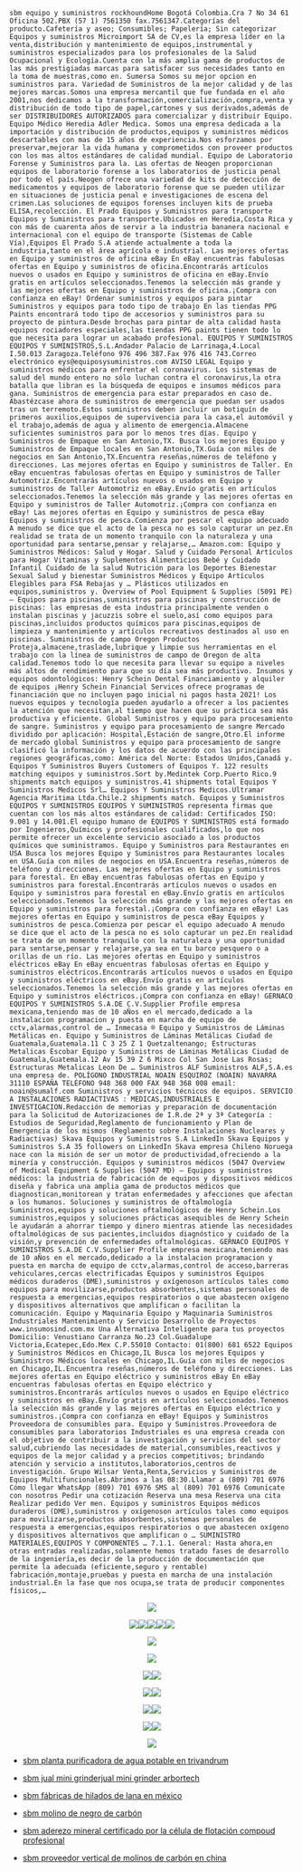 
```
sbm equipo y suministros rockhoundHome Bogotá Colombia.Cra 7 No 34 61 Oficina 502.PBX (57 1) 7561350 fax.7561347.Categorías del producto.Cafetería y aseo; Consumibles; Papelería; Sin categorizar Equipos y suministros Microimport SA de CV,es la empresa líder en la venta,distribución y mantenimiento de equipos,instrumental y suministros especializados para los profesionales de la Salud Ocupacional y Ecología.Cuenta con la más amplia gama de productos de las más prestigiadas marcas para satisfacer sus necesidades tanto en la toma de muestras,como en. Sumersa Somos su mejor opcion en suministros para. Variedad de Suministros de la mejor calidad y de las mejores marcas.Somos una empresa mercantil que fue fundada en el año 2001,nos dedicamos a la transformación,comercialización,compra,venta y distribución de todo tipo de papel,cartones y sus derivados,además de ser DISTRIBUIDORES AUTORIZADOS para comercializar y distribuir Equipo. Equipo Médico Heredia Adler Medica. Somos una empresa dedicada a la importación y distribución de productos,equipos y suministros médicos descartables con mas de 15 años de experiencia.Nos esforzamos por preservar,mejorar la vida humana y comprometidos con proveer productos con los mas altos estándares de calidad mundial. Equipo de Laboratorio Forense y Suministros para la. Las ofertas de Neogen proporcionan equipos de laboratorio forense a los laboratorios de justicia penal por todo el país.Neogen ofrece una variedad de kits de detección de medicamentos y equipos de laboratorio forense que se pueden utilizar en situaciones de justicia penal e investigaciones de escena del crimen.Las soluciones de equipos forenses incluyen kits de prueba ELISA,recolección. El Prado Equipos y Suministros para transporte Equipos y Suministros para transporte.Ubicados en Heredia,Costa Rica y con más de cuarenta años de servir a la industria bananera nacional e internacional con el equipo de transporte (Sistemas de Cable Vía),Equipos El Prado S.A atiende actualmente a toda la industria,tanto en el área agrícola e industrial. Las mejores ofertas en Equipo y suministros de oficina eBay En eBay encuentras fabulosas ofertas en Equipo y suministros de oficina.Encontrarás artículos nuevos o usados en Equipo y suministros de oficina en eBay.Envío gratis en artículos seleccionados.Tenemos la selección más grande y las mejores ofertas en Equipo y suministros de oficina.¡Compra con confianza en eBay! Ordenar suministros y equipos para pintar Suministros y equipos para todo tipo de trabajo En las tiendas PPG Paints encontrará todo tipo de accesorios y suministros para su proyecto de pintura.Desde brochas para pintar de alta calidad hasta equipos rociadores especiales,las tiendas PPG paints tienen todo lo que necesita para lograr un acabado profesional. EQUIPOS Y SUMINISTROS EQUIPOS Y SUMINISTROS,S.L.Andador Palacio de Larrinaga,4.Local I.50.013 Zaragoza.Teléfono 976 496 387.Fax 976 416 743.Correo electrónico eys@equiposysuministros.com AVISO LEGAL Equipo y suministros médicos para enfrentar el coronavirus. Los sistemas de salud del mundo entero no sólo luchan contra el coronavirus,la otra batalla que libran es la búsqueda de equipos e insumos médicos para gana. Suministros de emergencia para estar preparados en caso de. Abastézcase ahora de suministros de emergencia que puedan ser usados tras un terremoto.Estos suministros deben incluir un botiquín de primeros auxilios,equipos de supervivencia para la casa,el automóvil y el trabajo,además de agua y alimento de emergencia.Almacene suficientes suministros para por lo menos tres días. Equipo y Suministros de Empaque en San Antonio,TX. Busca los mejores Equipo y Suministros de Empaque locales en San Antonio,TX.Guía con miles de negocios en San Antonio,TX.Encuentra reseñas,números de teléfono y direcciones. Las mejores ofertas en Equipo y suministros de Taller. En eBay encuentras fabulosas ofertas en Equipo y suministros de Taller Automotriz.Encontrarás artículos nuevos o usados en Equipo y suministros de Taller Automotriz en eBay.Envío gratis en artículos seleccionados.Tenemos la selección más grande y las mejores ofertas en Equipo y suministros de Taller Automotriz.¡Compra con confianza en eBay! Las mejores ofertas en Equipo y suministros de pesca eBay Equipos y suministros de pesca.Comienza por pescar el equipo adecuado A menudo se dice que el acto de la pesca no es solo capturar un pez.En realidad se trata de un momento tranquilo con la naturaleza y una oportunidad para sentarse,pensar y relajarse,… Amazon.com: Equipo y Suministros Médicos: Salud y Hogar. Salud y Cuidado Personal Artículos para Hogar Vitaminas y Suplementos Alimenticios Bebé y Cuidado Infantil Cuidado de la salud Nutrición para los Deportes Bienestar Sexual Salud y bienestar Suministros Médicos y Equipo Artículos Elegibles para FSA Rebajas y … Plásticos utilizados en equipos,suministros y. Overview of Pool Equipment & Supplies (5091 PE) — Equipos para piscinas,suministros para piscinas y construcción de piscinas: las empresas de esta industria principalmente venden o instalan piscinas y jacuzzis sobre el suelo,así como equipos para piscinas,incluidos productos químicos para piscinas,equipos de limpieza y mantenimiento y artículos recreativos destinados al uso en piscinas. Suministros de campo Oregon Productos Proteja,almacene,traslade,lubrique y limpie sus herramientas en el trabajo con la línea de suministros de campo de Oregon de alta calidad.Tenemos todo lo que necesita para llevar su equipo a niveles más altos de rendimiento para que su día sea más productivo. Insumos y equipos odontológicos: Henry Schein Dental Financiamiento y alquiler de equipos ¡Henry Schein Financial Services ofrece programas de financiación que no incluyen pago inicial ni pagos hasta 2021! Los nuevos equipos y tecnología pueden ayudarlo a ofrecer a los pacientes la atención que necesitan,al tiempo que hacen que su práctica sea más productiva y eficiente. Global Suministros y equipo para procesamiento de sangre. Suministros y equipo para procesamiento de sangre Mercado dividido por aplicación: Hospital,Estación de sangre,Otro.El informe de mercado global Suministros y equipo para procesamiento de sangre clasificó la información y los datos de acuerdo con las principales regiones geográficas,como: América del Norte: Estados Unidos,Canadá y. Equipos Y Suministros Buyers Customers of Equipos Y. 122 results matching equipos y suministros.Sort by.Medintek Corp.Puerto Rico.9 shipments match equipos y suministros.41 shipments total Equipos Y Suministros Medicos Srl… Equipos Y Suministros Medicos.Ultramar Agencia Maritima Ltda.Chile.2 shipments match. Equipos y Suministros EQUIPOS Y SUMINISTROS EQUIPOS Y SUMINISTROS representa firmas que cuentan con los más altos estándares de calidad: Certificados ISO: 9.001 y 14.001.El equipo humano de EQUIPOS Y SUMINISTROS está formado por Ingenieros,Químicos y profesionales cualificados,lo que nos permite ofrecer un excelente servicio asociado a los productos químicos que suministramos. Equipo y Suministros para Restaurantes en USA Busca los mejores Equipo y Suministros para Restaurantes locales en USA.Guía con miles de negocios en USA.Encuentra reseñas,números de teléfono y direcciones. Las mejores ofertas en Equipo y suministros para forestal. En eBay encuentras fabulosas ofertas en Equipo y suministros para forestal.Encontrarás artículos nuevos o usados en Equipo y suministros para forestal en eBay.Envío gratis en artículos seleccionados.Tenemos la selección más grande y las mejores ofertas en Equipo y suministros para forestal.¡Compra con confianza en eBay! Las mejores ofertas en Equipo y suministros de pesca eBay Equipos y suministros de pesca.Comienza por pescar el equipo adecuado A menudo se dice que el acto de la pesca no es solo capturar un pez.En realidad se trata de un momento tranquilo con la naturaleza y una oportunidad para sentarse,pensar y relajarse,ya sea en tu barco pesquero o a orillas de un río. Las mejores ofertas en Equipo y suministros eléctricos eBay En eBay encuentras fabulosas ofertas en Equipo y suministros eléctricos.Encontrarás artículos nuevos o usados en Equipo y suministros eléctricos en eBay.Envío gratis en artículos seleccionados.Tenemos la selección más grande y las mejores ofertas en Equipo y suministros eléctricos.¡Compra con confianza en eBay! GERNACO EQUIPOS Y SUMINISTROS S.A.DE C.V.Supplier Profile empresa mexicana,teniendo mas de 10 aÑos en el mercado,dedicado a la instalacion programacion y puesta en marcha de equipo de cctv,alarmas,control de … Inmecasa ® Equipo y Suministros de Láminas Metálicas en. Equipo y Suministros de Láminas Metálicas Ciudad de Guatemala,Guatemala.11 C 3 25 Z 1 Quetzaltenango; Estructuras Metalicas Escobar Equipo y Suministros de Láminas Metálicas Ciudad de Guatemala,Guatemala.12 Av 15 39 Z 6 Mixco Col San Jose Las Rosas; Estructuras Metalicas Leon De … Suministros ALF Suministros ALF,S.A.es una empresa de. POLÍGONO INDUSTRIAL NOAIN ESQUIROZ (NOAIN) NAVARRA 31110 ESPAÑA TELÉFONO 948 368 000 FAX 948 368 008 email: noain@sumalf.com Suministros y servicios técnicos de equipos. SERVICIO A INSTALACIONES RADIACTIVAS : MEDICAS,INDUSTRIALES E INVESTIGACION.Redacción de memorias y preparación de documentación para la Solicitud de Autorizaciones de I.R.de 2ª y 3ª Categoría : Estudios de Seguridad,Reglamento de funcionamiento y Plan de Emergencia de los mismos (Reglamento sobre Instalaciones Nucleares y Radiactivas) Skava Equipos y Suministros S.A LinkedIn Skava Equipos y Suministros S.A 35 followers on LinkedIn Skava empresa Chileno Noruega nace con la misión de ser un motor de productividad,ofreciendo a la minería y construcción. Equipos y suministros médicos (5047 Overview of Medical Equipment & Supplies (5047 MD) — Equipos y suministros médicos: la industria de fabricación de equipos y dispositivos médicos diseña y fabrica una amplia gama de productos médicos que diagnostican,monitorean y tratan enfermedades y afecciones que afectan a los humanos. Soluciones y suministros de oftalmología Suministros,equipos y soluciones oftalmológicos de Henry Schein.Los suministros,equipos y soluciones prácticas asequibles de Henry Schein le ayudarán a ahorrar tiempo y dinero mientras atiende las necesidades oftalmológicas de sus pacientes,incluidos diagnóstico y cuidado de la visión,y prevención de enfermedades oftalmológicas. GERNACO EQUIPOS Y SUMINISTROS S.A.DE C.V.Supplier Profile empresa mexicana,teniendo mas de 10 aÑos en el mercado,dedicado a la instalacion programacion y puesta en marcha de equipo de cctv,alarmas,control de acceso,barreras vehiculares,cercas electrificadas Equipos y suministros Equipos médicos duraderos (DME),suministros y oxígenoson artículos tales como equipos para movilizarse,productos absorbentes,sistemas personales de respuesta a emergencias,equipos respiratorios o que abastecen oxígeno y dispositivos alternativos que amplifican o facilitan la comunicación. Equipo y Maquinaria Equipo y Maquinaria Suministros Industriales Mantenimiento y Servicio Desarrollo de Proyectos www.insumosind.com.mx Una Alternativa Inteligente para tus proyectos Domicilio: Venustiano Carranza No.23 Col.Guadalupe Victoria,Ecatepec,Edo.Mex C.P.55010 Contacto: 01(800) 681 6522 Equipos y Suministros Médicos en Chicago,IL Busca los mejores Equipos y Suministros Médicos locales en Chicago,IL.Guía con miles de negocios en Chicago,IL.Encuentra reseñas,números de teléfono y direcciones. Las mejores ofertas en Equipo eléctrico y suministros eBay En eBay encuentras fabulosas ofertas en Equipo eléctrico y suministros.Encontrarás artículos nuevos o usados en Equipo eléctrico y suministros en eBay.Envío gratis en artículos seleccionados.Tenemos la selección más grande y las mejores ofertas en Equipo eléctrico y suministros.¡Compra con confianza en eBay! Equipos y Suministros Proveedora de consumibles para. Equipo y Suministros.Proveedora de consumibles para laboratorios Industriales es una empresa creada con el objetivo de contribuir a la investigación y servicios del sector salud,cubriendo las necesidades de material,consumibles,reactivos y equipos de la mejor calidad y a precios competitivos; brindando atención y servicio a institutos,laboratorios,centros de investigación. Grupo Wilsar Venta,Renta,Servicios y Suministros de Equipos Multifuncionales.Abrimos a las 08:30.Llamar a (809) 701 6976 Cómo llegar WhatsApp (809) 701 6976 SMS al (809) 701 6976 Comunícate con nosotros Pedir una cotización Reserva una mesa Reserva una cita Realizar pedido Ver men. Equipos y suministros Equipos médicos duraderos (DME),suministros y oxígenoson artículos tales como equipos para movilizarse,productos absorbentes,sistemas personales de respuesta a emergencias,equipos respiratorios o que abastecen oxígeno y dispositivos alternativos que amplifican o … SUMINISTRO MATERIALES,EQUIPOS Y COMPONENTES … 7.1.1. General: Hasta ahora,en otras entradas realizadas,solamente hemos tratado fases de desarrollo de la ingeniería,es decir de la producción de documentación que permite la adecuada (eficiente,seguro y rentable) fabricación,montaje,pruebas y puesta en marcha de una instalación industrial.En la fase que nos ocupa,se trata de producir componentes físicos,… 
```

<div align="center">

<a href="https://es-crusher.shibang-china.com/github&k=sbm+equipo+y+suministros+rockhound"><img src="https://static.shibang-china.com/es/crusher/logo.jpg"></a>

<a href="https://es-crusher.shibang-china.com/github&k=sbm+equipo+y+suministros+rockhound"><img src="https://static.shibang-china.com/es/crusher/index.jpg"></a><a href="https://es-crusher.shibang-china.com/material.htmlgithub&k=sbm+equipo+y+suministros+rockhound"><img src="https://static.shibang-china.com/es/crusher/material.jpg"></a><a href="https://es-crusher.shibang-china.com/application.htmlgithub&k=sbm+equipo+y+suministros+rockhound"><img src="https://static.shibang-china.com/es/crusher/application.jpg"></a><a href="https://es-crusher.shibang-china.com/aboutus.htmlgithub&k=sbm+equipo+y+suministros+rockhound"><img src="https://static.shibang-china.com/es/crusher/aboutus.jpg"></a><a href="https://es-crusher.shibang-china.com/contact.htmlgithub&k=sbm+equipo+y+suministros+rockhound"><img src="https://static.shibang-china.com/es/crusher/contact.jpg"></a>

<a href="https://es-crusher.shibang-china.com/github&k=sbm+equipo+y+suministros+rockhound"><img src="https://static.shibang-china.com/es/crusher/banner.jpg"></a>

<a href="https://swt.shibang-china.com/github&k=sbm+equipo+y+suministros+rockhound"><img src="https://static.shibang-china.com/es/crusher/text.jpg"></a>

<a href="https://swt.shibang-china.com/github&k=sbm+equipo+y+suministros+rockhound"><img src="https://static.shibang-china.com/es/crusher/chat.jpg"></a><a href="https://es-crusher.shibang-china.com/contact.htmlgithub&k=sbm+equipo+y+suministros+rockhound"><img src="https://static.shibang-china.com/es/crusher/message.jpg"></a>

<a href="https://es-crusher.shibang-china.com/products/pe.htmlgithub&k=sbm+equipo+y+suministros+rockhound"><img src="https://static.shibang-china.com/es/crusher/pe.jpg"></a><a href="https://es-crusher.shibang-china.com/products/pf.htmlgithub&k=sbm+equipo+y+suministros+rockhound"><img src="https://static.shibang-china.com/es/crusher/pf.jpg"></a>

<a href="https://es-crusher.shibang-china.com/products/hpt.htmlgithub&k=sbm+equipo+y+suministros+rockhound"><img src="https://static.shibang-china.com/es/crusher/hpt.jpg"></a><a href="https://es-crusher.shibang-china.com/products/vsi.htmlgithub&k=sbm+equipo+y+suministros+rockhound"><img src="https://static.shibang-china.com/es/crusher/vsi.jpg"></a>

<a href="https://es-crusher.shibang-china.com/products/klv.htmlgithub&k=sbm+equipo+y+suministros+rockhound"><img src="https://static.shibang-china.com/es/crusher/klv.jpg"></a><a href="https://es-crusher.shibang-china.com/products/portable.htmlgithub&k=sbm+equipo+y+suministros+rockhound"><img src="https://static.shibang-china.com/es/crusher/portable.jpg"></a>

<a href="https://swt.shibang-china.com/github&k=sbm+equipo+y+suministros+rockhound"><img src="https://static.shibang-china.com/es/crusher/case.jpg"></a>

</div>


* [sbm planta purificadora de agua potable en trivandrum](sbm%20planta%20purificadora%20de%20agua%20potable%20en%20trivandrum.md)

* [sbm jual mini grinderjual mini grinder arbortech](sbm%20jual%20mini%20grinderjual%20mini%20grinder%20arbortech.md)

* [sbm fábricas de hilados de lana en méxico](sbm%20f%C3%A1bricas%20de%20hilados%20de%20lana%20en%20m%C3%A9xico.md)

* [sbm molino de negro de carbón](sbm%20molino%20de%20negro%20de%20carb%C3%B3n.md)

* [sbm aderezo mineral certificado por la célula de flotación compoud profesional](sbm%20aderezo%20mineral%20certificado%20por%20la%20c%C3%A9lula%20de%20flotaci%C3%B3n%20compoud%20profesional.md)

* [sbm proveedor vertical de molinos de carbón en china](sbm%20proveedor%20vertical%20de%20molinos%20de%20carb%C3%B3n%20en%20china.md)